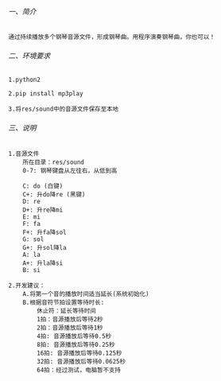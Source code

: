 ###### 一、简介
    通过持续播放多个钢琴音源文件，形成钢琴曲。用程序演奏钢琴曲，你也可以！

###### 二、环境要求  
    1.python2    
    
    2.pip install mp3play
    
    3.将res/sound中的音源文件保存至本地

###### 三、说明
    1.音源文件
        所在目录：res/sound
        0-7: 钢琴键盘从左往右，从低到高
        
        C: do (白键)
        C+: 升do降re (黑键)
        D: re
        D+: 升re降mi
        E: mi
        F: fa
        F+: 升fa降sol
        G: sol
        G+: 升sol降la
        A: la
        A+: 升la降si
        B: si
    
    2.开发建议：
        A.将第一个音的播放时间适当延长(系统初始化)
        B.根据音符节拍设置等待时长:
            休止符：延长等待时间
            1拍：音源播放后等待2秒
            2拍：音源播放后等待1秒
            4拍: 音源播放后等待0.5秒
            8拍: 音源播放后等待0.25秒
            16拍: 音源播放后等待0.125秒
            32拍: 音源播放后等待0.0625秒
            64拍：经过测试，电脑暂不支持
